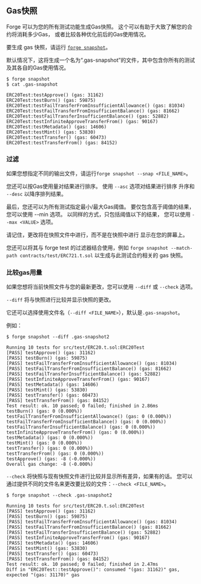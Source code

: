 ## Gas快照

Forge 可以为您的所有测试功能生成Gas快照。 这个可以有助于大致了解您的合约将消耗多少Gas，
或者比较各种优化前后的Gas使用情况。

要生成 gas 快照，请运行 [`forge snapshot`](../reference/forge/forge-snapshot.md)。

默认情况下，这将生成一个名为“.gas-snapshot”的文件，其中包含你所有的测试及其各自的Gas使用情况。

```ignore
$ forge snapshot
$ cat .gas-snapshot

ERC20Test:testApprove() (gas: 31162)
ERC20Test:testBurn() (gas: 59875)
ERC20Test:testFailTransferFromInsufficientAllowance() (gas: 81034)
ERC20Test:testFailTransferFromInsufficientBalance() (gas: 81662)
ERC20Test:testFailTransferInsufficientBalance() (gas: 52882)
ERC20Test:testInfiniteApproveTransferFrom() (gas: 90167)
ERC20Test:testMetadata() (gas: 14606)
ERC20Test:testMint() (gas: 53830)
ERC20Test:testTransfer() (gas: 60473)
ERC20Test:testTransferFrom() (gas: 84152)
```

### 过滤

如果您想指定不同的输出文件，请运行`forge snapshot --snap <FILE_NAME>`。

您还可以按Gas使用量对结果进行排序。 使用 `--asc` 选项对结果进行排序
升序和 `--desc` 以降序排列结果。

最后，您还可以为所有测试指定最小/最大Gas阈值。
要仅包含高于阈值的结果，您可以使用 --min <VALUE> 选项。
以同样的方式，只包括阈值以下的结果，
您可以使用 `--max <VALUE>` 选项。

请记住，更改将在快照文件中进行，而不是在快照中进行
显示在您的屏幕上。

您还可以将其与 forge test 的过滤器结合使用，例如 `forge snapshot --match-path contracts/test/ERC721.t.sol` 以生成与此测试合约相关的 gas 快照。

### 比较gas用量

如果您想将当前快照文件与您的最新更改，您可以使用 `--diff` 或 `--check` 选项。

`--diff` 将与快照进行比较并显示快照的更改。

它还可以选择使用文件名（`--diff <FILE_NAME>`），默认是`.gas-snapshot`。

例如：

```ignore
$ forge snapshot --diff .gas-snapshot2

Running 10 tests for src/test/ERC20.t.sol:ERC20Test
[PASS] testApprove() (gas: 31162)
[PASS] testBurn() (gas: 59875)
[PASS] testFailTransferFromInsufficientAllowance() (gas: 81034)
[PASS] testFailTransferFromInsufficientBalance() (gas: 81662)
[PASS] testFailTransferInsufficientBalance() (gas: 52882)
[PASS] testInfiniteApproveTransferFrom() (gas: 90167)
[PASS] testMetadata() (gas: 14606)
[PASS] testMint() (gas: 53830)
[PASS] testTransfer() (gas: 60473)
[PASS] testTransferFrom() (gas: 84152)
Test result: ok. 10 passed; 0 failed; finished in 2.86ms
testBurn() (gas: 0 (0.000%))
testFailTransferFromInsufficientAllowance() (gas: 0 (0.000%))
testFailTransferFromInsufficientBalance() (gas: 0 (0.000%))
testFailTransferInsufficientBalance() (gas: 0 (0.000%))
testInfiniteApproveTransferFrom() (gas: 0 (0.000%))
testMetadata() (gas: 0 (0.000%))
testMint() (gas: 0 (0.000%))
testTransfer() (gas: 0 (0.000%))
testTransferFrom() (gas: 0 (0.000%))
testApprove() (gas: -8 (-0.000%))
Overall gas change: -8 (-0.000%)
```

`--check` 将快照与现有快照文件进行比较并显示所有差异，如果有的话。 您可以通过提供不同的文件名来更改要比较的文件：`--check <FILE_NAME>`。

```ignore
$ forge snapshot --check .gas-snapshot2

Running 10 tests for src/test/ERC20.t.sol:ERC20Test
[PASS] testApprove() (gas: 31162)
[PASS] testBurn() (gas: 59875)
[PASS] testFailTransferFromInsufficientAllowance() (gas: 81034)
[PASS] testFailTransferFromInsufficientBalance() (gas: 81662)
[PASS] testFailTransferInsufficientBalance() (gas: 52882)
[PASS] testInfiniteApproveTransferFrom() (gas: 90167)
[PASS] testMetadata() (gas: 14606)
[PASS] testMint() (gas: 53830)
[PASS] testTransfer() (gas: 60473)
[PASS] testTransferFrom() (gas: 84152)
Test result: ok. 10 passed; 0 failed; finished in 2.47ms
Diff in "ERC20Test::testApprove()": consumed "(gas: 31162)" gas, expected "(gas: 31170)" gas 
```
